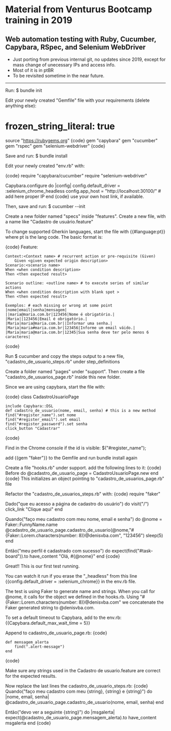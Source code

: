 # Material from Venturus Bootcamp training in 2019
## Web automation testing with Ruby, Cucumber, Capybara, RSpec, and Selenium WebDriver

- Just porting from previous internal git, no updates since 2019, except for mass change of unecessary IPs and access info.
- Most of it is in ptBR
- To be revisited sometime in the near future.

------------------------------------------------------------------


Run: $ bundle init

Edit your newly created "Gemfile" file with your requirements (delete anything else):

# frozen_string_literal: true

source "https://rubygems.org"
{code}
gem "capybara"
gem "cucumber"
gem "rspec"
gem "selenium-webdriver"
{code}

Save and run: $ bundle install

Edit your newly created "env.rb" with:

{code}
require "capybara/cucumber"
require "selenium-webdriver"

Capybara.configure do |config|
    config.default_driver = :selenium_chrome_headless
    config.app_host = "http://localhost:30100/" # add here proper IP
end
{code}
use your own host link, if available.

Then, save and run: $ cucumber --init

Create a new folder named "specs" inside "features".
Create a new file, with a name like "Cadastro de usuário.feature"

To change supported Gherkin languages, start the file with {{#language:pt}} where pt is the lang code.
The basic format is:

{code}
Feature:<Feature name>
    <feature description>

    Context:<Context name> # recurrent action or pre-requisite (Given)
        Given <given expected origin description>
    Scenario:<scenario name>
    When <when condition description>
    Then <then expected result>

    Scenario outline: <outline name> # to execute series of similar actions
    When <when condition description with blank spot >
    Then <then expected result>

    Exemplos: # each missing or wrong at some point
    |nome|email|senha|mensagem|
    ||maria@maria.com.br|123456|Nome é obrigatório.|
    |Maria||123456|Email é obrigatório.|
    |Maria|maria@maria.com.br||Informar uma senha.|
    |Maria|maria#maria.com.br|123456|Informe um email váido.|
    |Maria|maria@maria.com.br|12345|Sua senha deve ter pelo menos 6 caracteres|

{code}

Run $ cucumber
and copy the steps output to a new file, "cadastro_de_usuario_steps.rb" under step_definitions

Create a folder named "pages" under "support". Then create a file "cadastro_de_usuarios_page.rb" inside this new folder.

Since we are using capybara, start the file with:

{code}
class CadastroUsuarioPage

    include Capybara::DSL
    def cadastro_de_usuario(nome, email, senha) # this is a new method
    find("#register_name").set nome
    find("#register_email").set email
    find("#register_password").set senha
    click_button "Cadastrar"
{code}

Find in the Chrome console if the id is visible: $("#register_name");

add {{gem "faker"}} to the Gemfile and run bundle install again

Create a file "hooks.rb" under support.
add the following lines to it:
{code}
Before do
    @cadastro_de_usuario_page = CadastroUsuarioPage.new
end
{code}
This initializes an object pointing to "cadastro_de_usuarios_page.rb" file

Refactor the "cadastro_de_usuarios_steps.rb" with:
{code}
require "faker"

Dado("que eu acesso a página de cadastro do usuário") do
  visit("/")
  click_link "Clique aqui"
end

Quando("faço meu cadastro com meu nome, email e senha") do
  @nome = Faker::FunnyName.name
  @cadastro_de_usuario_page.cadastro_de_usuario(@nome,"#{Faker::Lorem.characters(number: 8)}@denisvba.com", "123456")
  sleep(5)
end

Então("meu perfil é cadastrado com sucesso") do
  expect(find("#task-board")).to have_content "Olá, #{@nome}"
end
{code}

Great!! This is our first test running.

You can watch it run if you erase the "_headless" from this line {{config.default_driver = :selenium_chrome}} in the env.rb file.

The test is using Faker to generate name and strings. 
When you call for @nome, it calls for the object we defined in the  hooks.rb. 
Using "#{Faker::Lorem.characters(number: 8)}@denisvba.com" we concatenate the Faker generated string to @denisvba.com.

To set a default timeout to Capybara, add to the env.rb:
{{Capybara.default_max_wait_time = 5}}

Append to cadastro_de_usuario_page.rb:
{code}

    def mensagem_alerta
        find(".alert-message")
    end
{code}

Make sure any strings used in the Cadastro de usuario.feature are correct for the expected results.

Now replace the last lines the cadastro_de_usuario_steps.rb:
{code}
Quando("faço meu cadastro com meu {string}, {string} e {string}") do |nome, email, senha|
  @cadastro_de_usuario_page.cadastro_de_usuario(nome, email, senha)
end

Então("devo ver a seguinte {string}") do |msgalerta|
  expect(@cadastro_de_usuario_page.mensagem_alerta).to have_content msgalerta
end
{code}